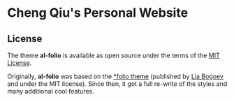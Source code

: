 # Cheng Qiu's Personal Website

## License

The theme **al-folio** is available as open source under the terms of the [MIT License](https://github.com/alshedivat/al-folio/blob/main/LICENSE).

Originally, **al-folio** was based on the [\*folio theme](https://github.com/bogoli/-folio) (published by [Lia Bogoev](https://liabogoev.com) and under the MIT license). Since then, it got a full re-write of the styles and many additional cool features.
